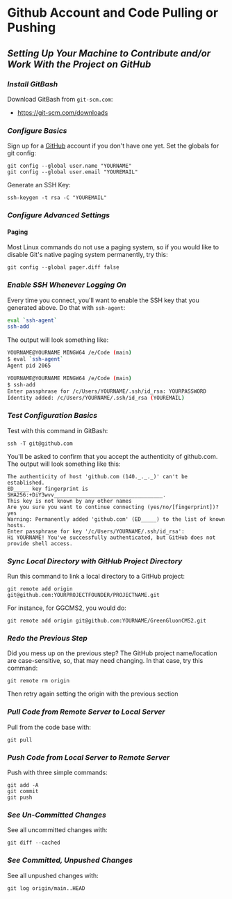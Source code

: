 # Github Account and Code Pulling or Pushing
## _Setting Up Your Machine to Contribute and/or Work With the Project on GitHub_

### **_Install GitBash_**

Download GitBash from `git-scm.com`:

- https://git-scm.com/downloads

### **_Configure Basics_**

Sign up for a [GitHub](https://www.github.com/) account if you don't have one yet.  Set the globals for git config:

```ssh
git config --global user.name "YOURNAME"
git config --global user.email "YOUREMAIL"
```

Generate an SSH Key:

```ssh
ssh-keygen -t rsa -C "YOUREMAIL"
```

### **_Configure Advanced Settings_**

#### Paging

Most Linux commands do not use a paging system, so if you would like to disable Git's native paging system permanently, try this:

```ssh
git config --global pager.diff false
```

### **_Enable SSH Whenever Logging On_**

Every time you connect, you'll want to enable the SSH key that you generated above.  Do that with `ssh-agent`:

```sh
eval `ssh-agent`
ssh-add
```

The output will look something like:

```sh
YOURNAME@YOURNAME MINGW64 /e/Code (main)
$ eval `ssh-agent`
Agent pid 2065

YOURNAME@YOURNAME MINGW64 /e/Code (main)
$ ssh-add
Enter passphrase for /c/Users/YOURNAME/.ssh/id_rsa: YOURPASSWORD
Identity added: /c/Users/YOURNAME/.ssh/id_rsa (YOUREMAIL)
```

### **_Test Configuration Basics_**

Test with this command in GitBash:

```ssh
ssh -T git@github.com
```

You'll be asked to confirm that you accept the authenticity of github.com.  The output will look something like this:

```ssh
The authenticity of host 'github.com (140._._._)' can't be established.
ED_____ key fingerprint is SHA256:+DiY3wvv___________________________________.
This key is not known by any other names
Are you sure you want to continue connecting (yes/no/[fingerprint])? yes
Warning: Permanently added 'github.com' (ED_____) to the list of known hosts.
Enter passphrase for key '/c/Users/YOURNAME/.ssh/id_rsa':
Hi YOURNAME! You've successfully authenticated, but GitHub does not provide shell access.
```

### **_Sync Local Directory with GitHub Project Directory_**

Run this command to link a local directory to a GitHub project:

```ssh
git remote add origin git@github.com:YOURPROJECTFOUNDER/PROJECTNAME.git
```

For instance, for GGCMS2, you would do:

```ssh
git remote add origin git@github.com:YOURNAME/GreenGluonCMS2.git
```

### **_Redo the Previous Step_**

Did you mess up on the previous step?  The GitHub project name/location are case-sensitive, so, that may need changing.  In that case, try this command:

```ssh
git remote rm origin
```

Then retry again setting the origin with the previous section

### **_Pull Code from Remote Server to Local Server_**

Pull from the code base with:

```ssh
git pull
```

### **_Push Code from Local Server to Remote Server_**

Push with three simple commands:

```ssh
git add -A
git commit
git push
```

### **_See Un-Committed Changes_**

See all uncommitted changes with:

```ssh
git diff --cached
```

### **_See Committed, Unpushed Changes_**

See all unpushed changes with:

```ssh
git log origin/main..HEAD
```